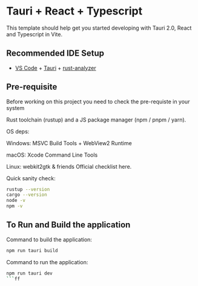 # Tauri + React + Typescript

This template should help get you started developing with Tauri 2.0, React and Typescript in Vite.

## Recommended IDE Setup

- [VS Code](https://code.visualstudio.com/) + [Tauri](https://marketplace.visualstudio.com/items?itemName=tauri-apps.tauri-vscode) + [rust-analyzer](https://marketplace.visualstudio.com/items?itemName=rust-lang.rust-analyzer)

## Pre-requisite

Before working on this project you need to check the pre-requiste in your system

Rust toolchain (rustup) and a JS package manager (npm / pnpm / yarn).

OS deps:

Windows: MSVC Build Tools + WebView2 Runtime

macOS: Xcode Command Line Tools

Linux: webkit2gtk & friends
Official checklist here.

Quick sanity check:
```bash
rustup --version
cargo --version
node -v
npm -v
```
## To Run and Build the application

Command to build the application:
```bash
npm run tauri build
```

Command to run the application:
```bash
npm run tauri dev
```ff